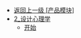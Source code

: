 - [返回上一级 [产品模块]](技术笔记/产品模块/)
- [2_设计心理学](技术笔记/产品模块/2_设计心理学/)
  - [开始](/技术笔记/产品模块/2_设计心理学/1_开始/index.md)
